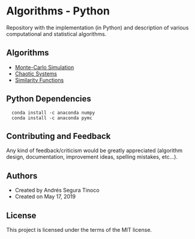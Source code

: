 # Algorithms - Python
Repository with the implementation (in Python) and description of various computational and statistical algorithms.

## Algorithms 
- <a href="https://ansegura7.github.io/Algorithms/monte-carlo-simulation/MonteCarloSimulation.html" target="_blank" >Monte-Carlo Simulation</a>
- <a href="https://ansegura7.github.io/Algorithms/chaotic-systems/ChaoticSystems.html" target="_blank" >Chaotic Systems</a>
- <a href="https://ansegura7.github.io/Algorithms/similarity-functions/SimilarityFunctions.html" target="_blank" >Similarity Functions</a>

## Python Dependencies
```
  conda install -c anaconda numpy
  conda install -c anaconda pymc
```

## Contributing and Feedback
Any kind of feedback/criticism would be greatly appreciated (algorithm design, documentation, improvement ideas, spelling mistakes, etc...).

## Authors
- Created by Andrés Segura Tinoco
- Created on May 17, 2019

## License
This project is licensed under the terms of the MIT license.
